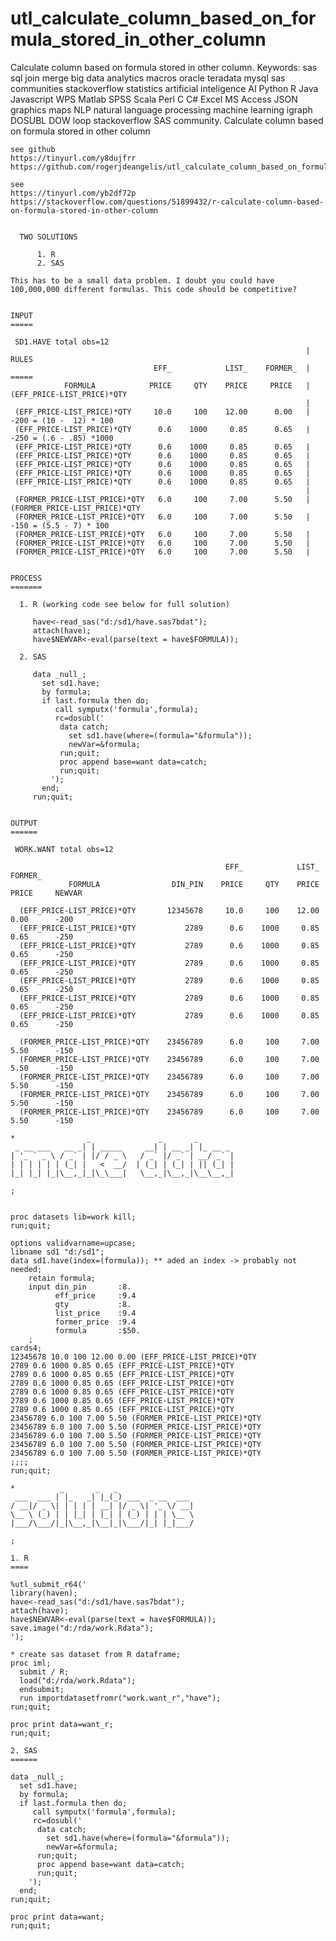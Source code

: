 # utl_calculate_column_based_on_formula_stored_in_other_column
Calculate column based on formula stored in other column.   Keywords: sas sql join merge big data analytics macros oracle teradata mysql sas communities stackoverflow statistics artificial inteligence AI Python R Java Javascript WPS Matlab SPSS Scala Perl C C# Excel MS Access JSON graphics maps NLP natural language processing machine learning igraph DOSUBL DOW loop stackoverflow SAS community.
    Calculate column based on formula stored in other column

    see github
    https://tinyurl.com/y8dujfrr
    https://github.com/rogerjdeangelis/utl_calculate_column_based_on_formula_stored_in_other_column

    see
    https://tinyurl.com/yb2df72p
    https://stackoverflow.com/questions/51899432/r-calculate-column-based-on-formula-stored-in-other-column


      TWO SOLUTIONS

          1. R
          2. SAS

    This has to be a small data problem. I doubt you could have
    100,000,000 different formulas. This code should be competitive?


    INPUT
    =====

     SD1.HAVE total obs=12
                                                                      | RULES
                                    EFF_            LIST_    FORMER_  | =====
                FORMULA            PRICE     QTY    PRICE     PRICE   | (EFF_PRICE-LIST_PRICE)*QTY
                                                                      |
     (EFF_PRICE-LIST_PRICE)*QTY     10.0     100    12.00      0.00   | -200 = (10 -  12) * 100
     (EFF_PRICE-LIST_PRICE)*QTY      0.6    1000     0.85      0.65   | -250 = (.6 - .85) *1000
     (EFF_PRICE-LIST_PRICE)*QTY      0.6    1000     0.85      0.65   |
     (EFF_PRICE-LIST_PRICE)*QTY      0.6    1000     0.85      0.65   |
     (EFF_PRICE-LIST_PRICE)*QTY      0.6    1000     0.85      0.65   |
     (EFF_PRICE-LIST_PRICE)*QTY      0.6    1000     0.85      0.65   |
     (EFF_PRICE-LIST_PRICE)*QTY      0.6    1000     0.85      0.65   |
                                                                      |
     (FORMER_PRICE-LIST_PRICE)*QTY   6.0     100     7.00      5.50   | (FORMER_PRICE-LIST_PRICE)*QTY
     (FORMER_PRICE-LIST_PRICE)*QTY   6.0     100     7.00      5.50   | -150 = (5.5 - 7) * 100
     (FORMER_PRICE-LIST_PRICE)*QTY   6.0     100     7.00      5.50   |
     (FORMER_PRICE-LIST_PRICE)*QTY   6.0     100     7.00      5.50   |
     (FORMER_PRICE-LIST_PRICE)*QTY   6.0     100     7.00      5.50   |


    PROCESS
    =======

      1. R (working code see below for full solution)

         have<-read_sas("d:/sd1/have.sas7bdat");
         attach(have);
         have$NEWVAR<-eval(parse(text = have$FORMULA));

      2. SAS

         data _null_;
           set sd1.have;
           by formula;
           if last.formula then do;
              call symputx('formula',formula);
              rc=dosubl('
               data catch;
                 set sd1.have(where=(formula="&formula"));
                 newVar=&formula;
               run;quit;
               proc append base=want data=catch;
               run;quit;
             ');
           end;
         run;quit;


    OUTPUT
    ======

     WORK.WANT total obs=12

                                                    EFF_            LIST_    FORMER_
                 FORMULA                DIN_PIN    PRICE     QTY    PRICE     PRICE     NEWVAR

      (EFF_PRICE-LIST_PRICE)*QTY       12345678     10.0     100    12.00      0.00      -200
      (EFF_PRICE-LIST_PRICE)*QTY           2789      0.6    1000     0.85      0.65      -250
      (EFF_PRICE-LIST_PRICE)*QTY           2789      0.6    1000     0.85      0.65      -250
      (EFF_PRICE-LIST_PRICE)*QTY           2789      0.6    1000     0.85      0.65      -250
      (EFF_PRICE-LIST_PRICE)*QTY           2789      0.6    1000     0.85      0.65      -250
      (EFF_PRICE-LIST_PRICE)*QTY           2789      0.6    1000     0.85      0.65      -250
      (EFF_PRICE-LIST_PRICE)*QTY           2789      0.6    1000     0.85      0.65      -250

      (FORMER_PRICE-LIST_PRICE)*QTY    23456789      6.0     100     7.00      5.50      -150
      (FORMER_PRICE-LIST_PRICE)*QTY    23456789      6.0     100     7.00      5.50      -150
      (FORMER_PRICE-LIST_PRICE)*QTY    23456789      6.0     100     7.00      5.50      -150
      (FORMER_PRICE-LIST_PRICE)*QTY    23456789      6.0     100     7.00      5.50      -150
      (FORMER_PRICE-LIST_PRICE)*QTY    23456789      6.0     100     7.00      5.50      -150

    *                _               _       _
     _ __ ___   __ _| | _____     __| | __ _| |_ __ _
    | '_ ` _ \ / _` | |/ / _ \   / _` |/ _` | __/ _` |
    | | | | | | (_| |   <  __/  | (_| | (_| | || (_| |
    |_| |_| |_|\__,_|_|\_\___|   \__,_|\__,_|\__\__,_|

    ;


    proc datasets lib=work kill;
    run;quit;

    options validvarname=upcase;
    libname sd1 "d:/sd1";
    data sd1.have(index=(formula)); ** aded an index -> probably not needed;
        retain formula;
        input din_pin       :8.
              eff_price     :9.4
              qty           :8.
              list_price    :9.4
              former_price  :9.4
              formula       :$50.
        ;
    cards4;
    12345678 10.0 100 12.00 0.00 (EFF_PRICE-LIST_PRICE)*QTY
    2789 0.6 1000 0.85 0.65 (EFF_PRICE-LIST_PRICE)*QTY
    2789 0.6 1000 0.85 0.65 (EFF_PRICE-LIST_PRICE)*QTY
    2789 0.6 1000 0.85 0.65 (EFF_PRICE-LIST_PRICE)*QTY
    2789 0.6 1000 0.85 0.65 (EFF_PRICE-LIST_PRICE)*QTY
    2789 0.6 1000 0.85 0.65 (EFF_PRICE-LIST_PRICE)*QTY
    2789 0.6 1000 0.85 0.65 (EFF_PRICE-LIST_PRICE)*QTY
    23456789 6.0 100 7.00 5.50 (FORMER_PRICE-LIST_PRICE)*QTY
    23456789 6.0 100 7.00 5.50 (FORMER_PRICE-LIST_PRICE)*QTY
    23456789 6.0 100 7.00 5.50 (FORMER_PRICE-LIST_PRICE)*QTY
    23456789 6.0 100 7.00 5.50 (FORMER_PRICE-LIST_PRICE)*QTY
    23456789 6.0 100 7.00 5.50 (FORMER_PRICE-LIST_PRICE)*QTY
    ;;;;
    run;quit;

    *          _       _   _
     ___  ___ | |_   _| |_(_) ___  _ __  ___
    / __|/ _ \| | | | | __| |/ _ \| '_ \/ __|
    \__ \ (_) | | |_| | |_| | (_) | | | \__ \
    |___/\___/|_|\__,_|\__|_|\___/|_| |_|___/

    ;

    1. R
    ====

    %utl_submit_r64('
    library(haven);
    have<-read_sas("d:/sd1/have.sas7bdat");
    attach(have);
    have$NEWVAR<-eval(parse(text = have$FORMULA));
    save.image("d:/rda/work.Rdata");
    ');

    * create sas dataset from R dataframe;
    proc iml;
      submit / R;
      load("d:/rda/work.Rdata");
      endsubmit;
      run importdatasetfromr("work.want_r","have");
    run;quit;

    proc print data=want_r;
    run;quit;

    2. SAS
    ======

    data _null_;
      set sd1.have;
      by formula;
      if last.formula then do;
         call symputx('formula',formula);
         rc=dosubl('
          data catch;
            set sd1.have(where=(formula="&formula"));
            newVar=&formula;
          run;quit;
          proc append base=want data=catch;
          run;quit;
        ');
      end;
    run;quit;

    proc print data=want;
    run;quit;

